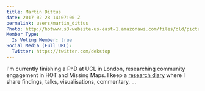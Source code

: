 ```yaml
---
title: Martin Dittus
date: 2017-02-28 14:07:00 Z
permalink: users/martin_dittus
Photo: http://hotwww.s3-website-us-east-1.amazonaws.com/files/old/pictures/picture-374-1488815016.jpg
Member Type:
  Is Voting Member: true
Social Media (Full URL):
  Twitter: https://twitter.com/dekstop
---
```


<p>I'm currently finishing a PhD at UCL in London, researching community engagement in HOT and Missing Maps. I keep a <a href="https://www.openstreetmap.org/user/dekstop/diary">research diary</a>&nbsp;where I share findings, talks, visualisations, commentary, ...</p>
